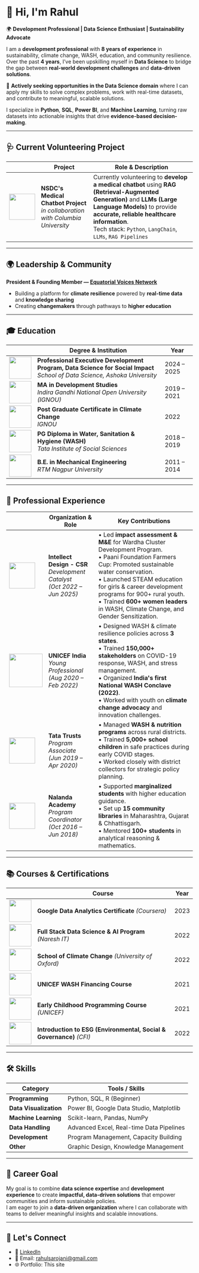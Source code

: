 # 👋 Hi, I'm Rahul

🌍 **Development Professional | Data Science Enthusiast | Sustainability Advocate**

I am a **development professional** with **8 years of experience** in sustainability, climate change, WASH, education, and community resilience. Over the past **4 years**, I’ve been upskilling myself in **Data Science** to bridge the gap between **real-world development challenges** and **data-driven solutions**.

💼 **Actively seeking opportunities in the Data Science domain** where I can apply my skills to solve complex problems, work with real-time datasets, and contribute to meaningful, scalable solutions.

I specialize in **Python**, **SQL**, **Power BI**, and **Machine Learning**, turning raw datasets into actionable insights that drive **evidence-based decision-making**.

---

## 🩺 Current Volunteering Project

|  | Project | Role & Description |
|------|----------|--------------------|
| <img src="https://admissions.ucr.edu/sites/default/files/styles/form_preview/public/2020-07/ucr-education-logo-columbia-university.png?itok=-0FD6Ma2" width="70"> | **NSDC's Medical Chatbot Project** <br>*in collaboration with Columbia University* | Currently volunteering to **develop a medical chatbot** using **RAG (Retrieval-Augmented Generation)** and **LLMs (Large Language Models)** to provide **accurate, reliable healthcare information**. <br>Tech stack: `Python`, `LangChain`, `LLMs`, `RAG Pipelines` |

---

## 🌍 Leadership & Community

**President & Founding Member — [Equatorial Voices Network](https://www.equatorialvoices.earth)**
- Building a platform for **climate resilience** powered by **real-time data** and **knowledge sharing**  
- Creating **changemakers** through pathways to **higher education**

---

## 🎓 Education

|| Degree & Institution | Year |
|------|----------------------|------|
| <img src="https://upload.wikimedia.org/wikipedia/en/0/09/Ashoka_University_logo_with_wordmark.png" width="60"> | **Professional Executive Development Program, Data Science for Social Impact** <br> *School of Data Science, Ashoka University* | 2024 – 2025 |
| <img src="https://upload.wikimedia.org/wikipedia/en/thumb/c/c1/IGNOU_logo.svg/1200px-IGNOU_logo.svg.png" width="60"> | **MA in Development Studies** <br> *Indira Gandhi National Open University (IGNOU)* | 2019 – 2021 |
| <img src="https://upload.wikimedia.org/wikipedia/en/thumb/c/c1/IGNOU_logo.svg/1200px-IGNOU_logo.svg.png" width="60"> | **Post Graduate Certificate in Climate Change** <br> *IGNOU* | 2022 |
| <img src="https://upload.wikimedia.org/wikipedia/en/b/bf/Tata_Institute_of_Social_Sciences_Logo.svg" width="60"> | **PG Diploma in Water, Sanitation & Hygiene (WASH)** <br> *Tata Institute of Social Sciences* | 2018 – 2019 |
| <img src="https://upload.wikimedia.org/wikipedia/en/f/f9/Rashtrasant_Tukadoji_Maharaj_Nagpur_University_logo.jpg" width="60"> | **B.E. in Mechanical Engineering** <br> *RTM Nagpur University* | 2011 – 2014 |

---

## 💼 Professional Experience

|      | Organization & Role | Key Contributions |
|------|--------------------|-------------------|
| <img src="https://encrypted-tbn0.gstatic.com/images?q=tbn:ANd9GcQw0XlRQscipdxj5hS7-UZ4PLByBolVHMJ-bw&s" width="70"> | **Intellect Design - CSR** <br> *Development Catalyst* <br> *(Oct 2022 – Jun 2025)* | • Led **impact assessment & M&E** for Wardha Cluster Development Program.<br>• Paani Foundation Farmers Cup: Promoted sustainable water conservation.<br>• Launched STEAM education for girls & career development programs for 900+ rural youth.<br>• Trained **600+ women leaders** in WASH, Climate Change, and Gender Sensitization. |
| <img src="https://www.unicef.org/sites/default/files/styles/crop_thumbnail/public/UNICEF_logo_2016.png.webp?itok=woicjEiz" width="90"> | **UNICEF India** <br> *Young Professional* <br> *(Aug 2020 – Feb 2022)* | • Designed WASH & climate resilience policies across **3 states**.<br>• Trained **150,000+ stakeholders** on COVID-19 response, WASH, and stress management.<br>• Organized **India's first National WASH Conclave (2022)**.<br>• Worked with youth on **climate change advocacy** and innovation challenges. |
| <img src="https://landportal.org/sites/default/files/2024-03/TATA%20Trusts%20.jpg" width="70"> | **Tata Trusts** <br> *Program Associate* <br> *(Jun 2019 – Apr 2020)* | • Managed **WASH & nutrition programs** across rural districts.<br>• Trained **5,000+ school children** in safe practices during early COVID stages.<br>• Worked closely with district collectors for strategic policy planning. |
| <img src="https://nalanda-academy.org/wp-content/themes/custom-theme/images/logo.png" width="70"> | **Nalanda Academy** <br> *Program Coordinator* <br> *(Oct 2016 – Jun 2018)* | • Supported **marginalized students** with higher education guidance.<br>• Set up **15 community libraries** in Maharashtra, Gujarat & Chhattisgarh.<br>• Mentored **100+ students** in analytical reasoning & mathematics. |

---

## 📚 Courses & Certifications

|  | Course | Year |
|------|--------|------|
| <img src="https://upload.wikimedia.org/wikipedia/commons/c/c7/Google_Data_Analytics_Certificate_logo.png" width="60"> | **Google Data Analytics Certificate** *(Coursera)* | 2023 |
| <img src="https://nareshit.com/wp-content/uploads/2022/08/cropped-naresh-logo.png" width="60"> | **Full Stack Data Science & AI Program** *(Naresh IT)* | 2022 |
| <img src="https://www.ox.ac.uk/sites/files/oxford/styles/ow_medium_feature/s3/field/field_image_main/Oxford.jpg" width="60"> | **School of Climate Change** *(University of Oxford)* | 2022 |
| <img src="https://upload.wikimedia.org/wikipedia/commons/2/27/UNICEF_logo.png" width="60"> | **UNICEF WASH Financing Course** | 2021 |
| <img src="https://upload.wikimedia.org/wikipedia/commons/2/27/UNICEF_logo.png" width="60"> | **Early Childhood Programming Course** *(UNICEF)* | 2021 |
| <img src="https://www.corporatefinanceinstitute.com/wp-content/uploads/2021/05/CFI-logo.png" width="60"> | **Introduction to ESG (Environmental, Social & Governance)** *(CFI)* | 2022 |

---

## 🛠️ Skills

| **Category**        | **Tools / Skills** |
|---------------------|--------------------|
| **Programming**     | Python, SQL, R (Beginner) |
| **Data Visualization**   | Power BI, Google Data Studio, Matplotlib |
| **Machine Learning**| Scikit-learn, Pandas, NumPy |
| **Data Handling**   | Advanced Excel, Real-time Data Pipelines |
| **Development**     | Program Management, Capacity Building |
| **Other**           | Graphic Design, Knowledge Management |

---

## 🎯 Career Goal
My goal is to combine **data science expertise** and **development experience** to create **impactful, data-driven solutions** that empower communities and inform sustainable policies.  
I am eager to join a **data-driven organization** where I can collaborate with teams to deliver meaningful insights and scalable innovations.

---

## 🤝 Let's Connect
- 💼 [LinkedIn](https://linkedin.com/in/rahul-patil-tiss)
- 📧 Email: [rahulsarojani@gmail.com](mailto:rahulsarojani@gmail.com)
- 🌐 Portfolio: This site
